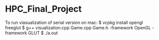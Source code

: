 # HPC_Final_Project

To run viasualization of serial version on mac: 
$ vcpkg install opengl freeglut
$ g++ visualization.cpp Game.cpp Game.h -framework OpenGL -framework GLUT
$ ./a.out